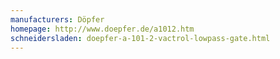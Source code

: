 ```yaml
---
manufacturers: Döpfer
homepage: http://www.doepfer.de/a1012.htm
schneidersladen: doepfer-a-101-2-vactrol-lowpass-gate.html
---
```


